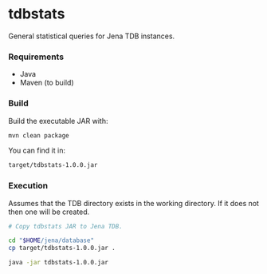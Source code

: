 # tdbstats

General statistical queries for Jena TDB instances.

### Requirements

- Java
- Maven (to build)

### Build

Build the executable JAR with:

```bash
mvn clean package
```

You can find it in:

```bash
target/tdbstats-1.0.0.jar
```

### Execution

Assumes that the TDB directory exists in the working directory. If it does not then one will be created.

```bash
# Copy tdbstats JAR to Jena TDB.

cd "$HOME/jena/database"
cp target/tdbstats-1.0.0.jar .

java -jar tdbstats-1.0.0.jar
```
